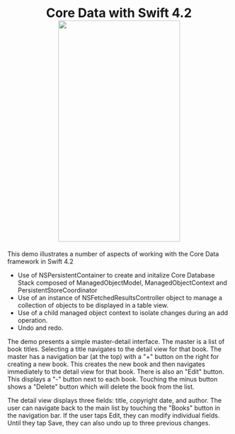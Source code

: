
<h1 align="center">
<b>Core Data with Swift 4.2</b>
   <br><img width="275" height="500" src="https://user-images.githubusercontent.com/16679908/50730413-2c81bd00-111b-11e9-9053-7d1c2e82e615.gif">
</h1>

This demo illustrates a number of aspects of working with the Core Data framework in Swift 4.2
* Use of NSPersistentContainer to create and initalize Core Database Stack composed of ManagedObjectModel, ManagedObjectContext and PersistentStoreCoordinator
* Use of an instance of NSFetchedResultsController object to manage a collection of objects to be displayed in a table view.
* Use of a child managed object context to isolate changes during an add operation.
* Undo and redo. 

The demo presents a simple master-detail interface. The master is a list of book titles. Selecting a title navigates to the detail view for that book. The master has a navigation bar (at the top) with a "+" button on the right for creating a new book. This creates the new book and then navigates immediately to the detail view for that book. There is also an "Edit" button. This displays a "-" button next to each book. Touching the minus button shows a "Delete" button which will delete the book from the list. 

The detail view displays three fields: title, copyright date, and author. The user can navigate back to the main list by touching the "Books" button in the navigation bar. If the user taps Edit, they can modify individual fields. Until they tap Save, they can also undo up to three previous changes.
